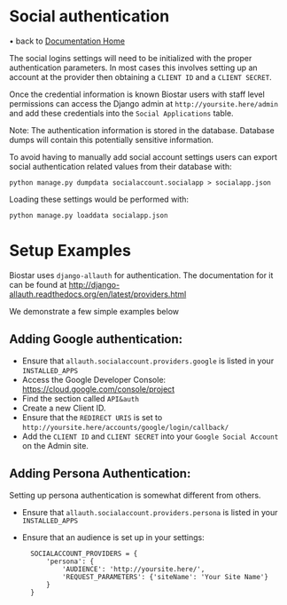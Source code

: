 # Social authentication

&bull; back to [Documentation Home](index.md)

The social logins settings will need to be initialized with the proper authentication
parameters. In most cases this involves setting up an account at the provider then
obtaining a ``CLIENT ID`` and a ``CLIENT SECRET``.

Once the credential information is known Biostar users with staff level permissions can
access the Django admin at ``http://yoursite.here/admin`` and add these credentials
into the ``Social Applications`` table.

Note: The authentication information is stored in the database.
Database dumps will contain this potentially sensitive information.

To avoid having to manually add social account settings users can export social
authentication related values from their database with:

    python manage.py dumpdata socialaccount.socialapp > socialapp.json

Loading these settings would be performed with:

	python manage.py loaddata socialapp.json

# Setup Examples

Biostar uses ``django-allauth`` for authentication. The documentation for it can be found at
http://django-allauth.readthedocs.org/en/latest/providers.html

We demonstrate a few simple examples below

## Adding Google authentication:

* Ensure that ``allauth.socialaccount.providers.google`` is listed in your ``INSTALLED_APPS``
* Access the Google Developer Console: https://cloud.google.com/console/project
* Find the section called ``API&auth``
* Create a new Client ID.
* Ensure that the ``REDIRECT URIS`` is set to ``http://yoursite.here/accounts/google/login/callback/``
* Add the ``CLIENT ID`` and ``CLIENT SECRET`` into your ``Google Social Account`` on the Admin site.

## Adding Persona Authentication:

Setting up persona authentication is somewhat different from others.

* Ensure that ``allauth.socialaccount.providers.persona`` is listed in your ``INSTALLED_APPS``
* Ensure that an audience is set up in your settings:

		SOCIALACCOUNT_PROVIDERS = {
			'persona': {
				'AUDIENCE': 'http://yoursite.here/',
				'REQUEST_PARAMETERS': {'siteName': 'Your Site Name'}
			}
		}
